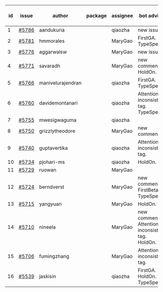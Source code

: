 | id | issue | author | package | assignee | bot advice | created date of issue | target release date | date from target |
| ------ | ------ | ------ | ------ | ------ | ------ | ------ | ------ | :-----: |
| 1 | [#5786](https://github.com/Azure/sdk-release-request/issues/5786) | aandukuria |  | qiaozha | new issue. | 12-16 | 01-23 |  |
| 2 | [#5781](https://github.com/Azure/sdk-release-request/issues/5781) | hmmorales |  | MaryGao | FirstGA. TypeSpec. | 12-11 | 12-27 |  |
| 3 | [#5776](https://github.com/Azure/sdk-release-request/issues/5776) | aggarwalsw |  | MaryGao | new issue. | 12-11 | 01-24 |  |
| 4 | [#5771](https://github.com/Azure/sdk-release-request/issues/5771) | savaradh |  | MaryGao | new comment. HoldOn. | 12-09 | 12-27 |  |
| 5 | [#5766](https://github.com/Azure/sdk-release-request/issues/5766) | manivelurajendran |  | qiaozha | FirstGA. TypeSpec. | 12-05 | 12-26 |  |
| 6 | [#5760](https://github.com/Azure/sdk-release-request/issues/5760) | davidemontanari |  | qiaozha | Attention to inconsistent tag. TypeSpec. | 12-02 | 12-27 |  |
| 7 | [#5755](https://github.com/Azure/sdk-release-request/issues/5755) | mwesigwaguma |  | qiaozha |  | 12-02 | 12-27 |  |
| 8 | [#5750](https://github.com/Azure/sdk-release-request/issues/5750) | grizzlytheodore |  | MaryGao | new comment. | 11-25 | 12-27 |  |
| 9 | [#5740](https://github.com/Azure/sdk-release-request/issues/5740) | guptavertika |  | qiaozha | Attention to inconsistent tag. | 11-20 | 12-26 |  |
| 10 | [#5734](https://github.com/Azure/sdk-release-request/issues/5734) | pjohari-ms |  | qiaozha | HoldOn. | 11-18 | 12-27 |  |
| 11 | [#5729](https://github.com/Azure/sdk-release-request/issues/5729) | ruowan |  | MaryGao |  | 11-15 | 12-26 |  |
| 12 | [#5724](https://github.com/Azure/sdk-release-request/issues/5724) | berndverst |  | MaryGao | new comment. FirstBeta. TypeSpec. | 11-15 | 02-21 |  |
| 13 | [#5715](https://github.com/Azure/sdk-release-request/issues/5715) | yangyuan |  | MaryGao | HoldOn. | 11-11 | 12-27 |  |
| 14 | [#5710](https://github.com/Azure/sdk-release-request/issues/5710) | nineela |  | MaryGao | new comment. Attention to inconsistent tag. HoldOn. | 11-11 | 12-27 |  |
| 15 | [#5706](https://github.com/Azure/sdk-release-request/issues/5706) | fumingzhang |  | MaryGao | Attention to inconsistent tag. | 11-11 | 12-26 |  |
| 16 | [#5539](https://github.com/Azure/sdk-release-request/issues/5539) | jaskisin |  | qiaozha | FirstGA. HoldOn. TypeSpec. | 09-27 | 01-24 |  |
